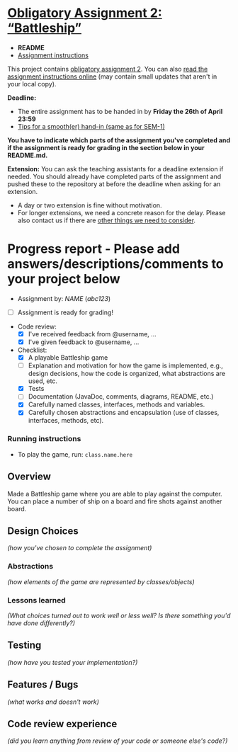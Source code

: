 # [Obligatory Assignment 2: “Battleship”](https://retting.ii.uib.no/inf101.v19.sem2/blob/master/SEM-2.md)


* **README**
* [Assignment instructions](SEM-2.md)

This project contains [obligatory assignment 2](SEM-2.md). You can also [read the assignment instructions online](https://retting.ii.uib.no/inf101.v19.oppgaver/inf101.v19.sem2/blob/master/SEM-2.md) (may contain small updates that aren't in your local copy).

**Deadline:**
* The entire assignment has to be handed in by **Friday the 26th of April 23:59** 
* [Tips for a smooth(er) hand-in (same as for SEM-1)](https://retting.ii.uib.no/inf101/inf101.v19/wikis/innlevering)

**You have to indicate which parts of the assignment you've completed and if the assignment is ready for grading in the section below in your README.md.**

**Extension:** You can ask the teaching assistants for a deadline extension if needed. You should already have completed parts of the assignment and pushed these to the repository at before the deadline when asking for an extension.
   * A day or two extension is fine without motivation.
   * For longer extensions, we need a concrete reason for the delay. Please also contact us if there are [other things we need to consider](http://www.uib.no/student/49241/trenger-du-tilrettelegging-av-ditt-studiel%C3%B8p).

# Progress report - Please add answers/descriptions/comments to your project below 
* Assignment by: *NAME* (*abc123*)
* [ ] Assignment is ready for grading!
* Code review:
   * [x] I've received feedback from @username, ...
   * [x] I've given feedback to @username, ...
* Checklist:
   * [x] A playable Battleship game
   * [ ] Explanation and motivation for how the game is implemented, e.g., design decisions, how the code is organized, what abstractions are used, etc.
   * [x] Tests
   * [ ] Documentation (JavaDoc, comments, diagrams, README, etc.)
   * [x] Carefully named classes, interfaces, methods and variables.
   * [x] Carefully chosen abstractions and encapsulation (use of classes, interfaces, methods, etc).

### Running instructions
* To play the game, run: `class.name.here`

## Overview
Made a Battleship game where you are able to play against the computer. You can place a number of ship on a board and fire shots against another board.

## Design Choices
*(how you've chosen to complete the assignment)*

### Abstractions
*(how elements of the game are represented by classes/objects)*

### Lessons learned
*(What choices turned out to work well or less well? Is there something you'd have done differently?)*

## Testing
*(how have you tested your implementation?)*

## Features / Bugs
*(what works and doesn't work)*

## Code review experience
*(did you learn anything from review of your code or someone else's code?)*
